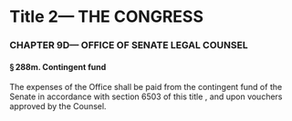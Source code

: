 
# Title 2— THE CONGRESS
### CHAPTER 9D— OFFICE OF SENATE LEGAL COUNSEL
#### § 288m. Contingent fund

The expenses of the Office shall be paid from the contingent fund of the Senate in accordance with section 6503 of this title , and upon vouchers approved by the Counsel.
